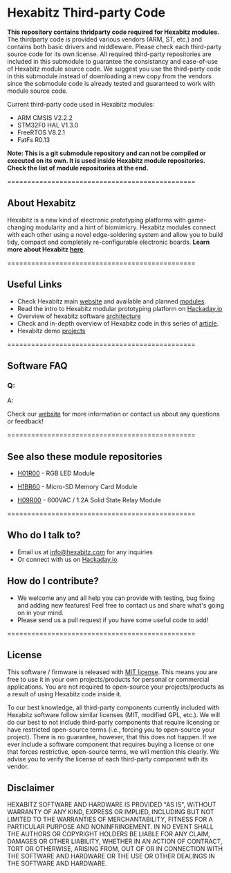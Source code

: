 # Hexabitz Third-party Code #

**This repository contains thridparty code required for Hexabitz modules.** The thirdparty code is provided various vendors (ARM, ST, etc.) and contains both basic drivers and middleware. Please check each third-party source code for its own license. All required third-party repositories are included in this submodule to guarantee the consistancy and ease-of-use of Hexabitz module source code. We suggest you use the third-party code in this submodule instead of downloading a new copy from the vendors since the sobmodule code is already tested and guaranteed to work with module source code.

Current third-party code used in Hexabitz modules:

- ARM CMSIS V2.2.2
- STM32F0 HAL V1.3.0
- FreeRTOS V8.2.1
- FatFs R0.13

**Note: This is a git submodule repository and can not be compiled or executed on its own. It is used inside Hexabitz module repositories. Check the list of module repositories at the end.**

===============================================

## About Hexabitz ##

Hexabitz is a new kind of electronic prototyping platforms with game-changing modularity and a hint of biomimicry. Hexabitz modules connect with each other using a novel edge-soldering system and allow you to build tidy, compact and completely re-configurable electronic boards. **Learn more about Hexabitz [here](https://www.hexabitz.com/)**.

===============================================

## Useful Links ##

- Check Hexabitz main [website](https://www.hexabitz.com/) and available and planned [modules](https://www.hexabitz.com/modules/).
- Read the intro to Hexabitz modular prototyping platform on [Hackaday.io](https://hackaday.io/project/76446-hexabitz-modular-electronics-for-real)
- Overview of hexabitz software [architecture](https://hackaday.io/project/76446-hexabitz-modular-electronics-for-real/log/117213-hexabitz-software-architecture)
- Check and in-depth overview of Hexabitz code in this series of [article]().
- Hexabitz demo [projects](https://hackaday.io/list/87488-hexabitz-projects)

===============================================

## Software FAQ ##

### Q: ###
A:

Check our [website](https://www.hexabitz.com/faq/) for more information or contact us about any questions or feedback!

===============================================

## See also these module repositories ##

- [H01R00](https://bitbucket.org/hexabitz/h01r0) - RGB LED Module

- [H1BR60](https://bitbucket.org/hexabitz/h1br6) - Micro-SD Memory Card Module

- [H09R00]() - 600VAC / 1.2A Solid State Relay Module

===============================================

## Who do I talk to? ##

* Email us at info@hexabitz.com for any inquiries
* Or connect with us on [Hackaday.io](https://hackaday.io/Hexabitz)

## How do I contribute? ##

* We welcome any and all help you can provide with testing, bug fixing and adding new features! Feel free to contact us and share what's going on in your mind.
* Please send us a pull request if you have some useful code to add!

===============================================

## License ##
This software / firmware is released with [MIT license](https://opensource.org/licenses/MIT). This means you are free to use it in your own projects/products for personal or commercial applications. You are not required to open-source your projects/products as a result of using Hexabitz code inside it.

To our best knowledge, all third-party components currently included with Hexabitz software follow similar licenses (MIT, modified GPL, etc.). We will do our best to not include third-party components that require licensing or have restricted open-source terms (i.e., forcing you to open-source your project). There is no guarantee, however, that this does not happen. If we ever include a software component that requires buying a license or one that forces restrictive, open-source terms, we will mention this clearly. We advise you to verify the license of each third-party component with its vendor. 

## Disclaimer ##
HEXABITZ SOFTWARE AND HARDWARE IS PROVIDED "AS IS", WITHOUT WARRANTY OF ANY KIND, EXPRESS OR IMPLIED, INCLUDING BUT NOT LIMITED TO THE WARRANTIES OF MERCHANTABILITY, FITNESS FOR A PARTICULAR PURPOSE AND NONINFRINGEMENT. IN NO EVENT SHALL THE AUTHORS OR COPYRIGHT HOLDERS BE LIABLE FOR ANY CLAIM, DAMAGES OR OTHER LIABILITY, WHETHER IN AN ACTION OF CONTRACT, TORT OR OTHERWISE, ARISING FROM, OUT OF OR IN CONNECTION WITH THE SOFTWARE AND HARDWARE OR THE USE OR OTHER DEALINGS IN THE SOFTWARE AND HARDWARE.
